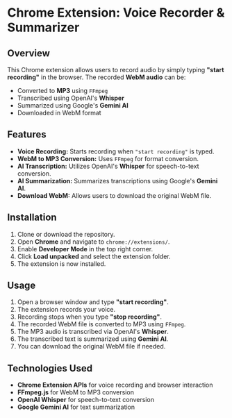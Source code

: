 # Chrome Extension: Voice Recorder & Summarizer  

## Overview  
This Chrome extension allows users to record audio by simply typing **"start recording"** in the browser. The recorded **WebM audio** can be:  

- Converted to **MP3** using `FFmpeg`  
- Transcribed using OpenAI's **Whisper**  
- Summarized using Google's **Gemini AI**  
- Downloaded in WebM format  

## Features  
- **Voice Recording:** Starts recording when `"start recording"` is typed.  
- **WebM to MP3 Conversion:** Uses `FFmpeg` for format conversion.  
- **AI Transcription:** Utilizes OpenAI's **Whisper** for speech-to-text conversion.  
- **AI Summarization:** Summarizes transcriptions using Google's **Gemini AI**.  
- **Download WebM:** Allows users to download the original WebM file.  

## Installation  
1. Clone or download the repository.  
2. Open **Chrome** and navigate to `chrome://extensions/`.  
3. Enable **Developer Mode** in the top right corner.  
4. Click **Load unpacked** and select the extension folder.  
5. The extension is now installed.  

## Usage  
1. Open a browser window and type **"start recording"**.  
2. The extension records your voice.  
3. Recording stops when you type **"stop recording"**.  
4. The recorded WebM file is converted to MP3 using `FFmpeg`.  
5. The MP3 audio is transcribed via OpenAI's **Whisper**.  
6. The transcribed text is summarized using **Gemini AI**.  
7. You can download the original WebM file if needed.  

## Technologies Used  
- **Chrome Extension APIs** for voice recording and browser interaction  
- **FFmpeg.js** for WebM to MP3 conversion  
- **OpenAI Whisper** for speech-to-text conversion  
- **Google Gemini AI** for text summarization  

 

